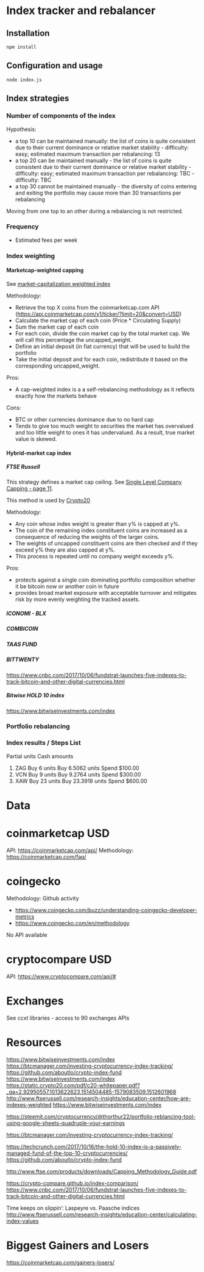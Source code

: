 # Index tracker and rebalancer

## Installation

```
npm install
```

## Configuration and usage

```
node index.js
```


## Index strategies

### Number of components of the index

Hypothesis:
* a top 10 can be maintained manually: the list of coins is quite consistent due to their current dominance or relative market stability - difficulty: easy; estimated maximum transaction per rebalancing: 13
* a top 20 can be maintained manually - the list of coins is quite consistent due to their current dominance or relative market stability - difficulty: easy; estimated maximum transaction per rebalancing: TBC - difficulty: TBC
* a top 30 cannot be maintained manually - the diversity of coins entering and exiting the portfolio may cause more than 30 transactions per rebalancing

Moving from one top to an other during a rebalancing is not restricted.

### Frequency

* Estimated fees per week

### Index weighting

#### Marketcap-weighted capping

See [market-capitalization weighted index](http://www.ftserussell.com/research-insights/education-center/how-are-indexes-weighted)

Methodology:
* Retrieve the top X coins from the coinmarketcap.com API (https://api.coinmarketcap.com/v1/ticker/?limit=20&convert=USD)
* Calculate the market cap of each coin (Price * Circulating Supply)
* Sum the market cap of each coin
* For each coin, divide the coin market cap by the total market cap. We will call this percentage the uncapped_weight.
* Define an initial deposit (in fiat currency) that will be used to build the portfolio
* Take the initial deposit and for each coin, redistribute it based on the corresponding uncapped_weight.

Pros:
* A cap-weighted index is a a self-rebalancing methodology as it reflects exactly how the markets behave

Cons:
* BTC or other currencies dominance due to no hard cap
* Tends to give too much weight to securities the market has overvalued and too little weight to ones it has undervalued. As a result, true market value is skewed.

#### Hybrid-market cap index 

##### FTSE Russell

This strategy defines a market cap ceiling. See [Single Level Company Capping - page 11](http://www.ftse.com/products/downloads/Capping_Methodology_Guide.pdf).

This method is used by [Crypto20](http://crypto20.com)

Methodology:
* Any coin whose index weight is greater than y% is capped at y%.
* The coin of the remaining index constituent coins are increased as a consequence of reducing the weights of the larger coins. 
* The weights of uncapped constituent coins are then checked and if they exceed y% they are also capped at y%. 
* This process is repeated until no company weight exceeds y%.

Pros:
* protects against a single coin dominating portfolio composition whether it be bitcoin now or another coin in future
* provides broad market exposure with acceptable turnover
and mitigates risk by more evenly weighting the tracked
assets. 

##### ICONOMI - BLX 
##### COMBICOIN 
##### TAAS FUND 
##### BITTWENTY 

https://www.cnbc.com/2017/10/06/fundstrat-launches-five-indexes-to-track-bitcoin-and-other-digital-currencies.html

##### Bitwise HOLD 10 index

https://www.bitwiseinvestments.com/index

### Portfolio rebalancing

### Index results / Steps List

Partial units
Cash amounts

1. ZAG	Buy 6 units	Buy 6.5062 units	Spend $100.00
2. VCN	Buy 9 units	Buy 9.2764 units	Spend $300.00
3. XAW	Buy 23 units	Buy 23.3918 units	Spend $600.00

# Data

# coinmarketcap USD

API: https://coinmarketcap.com/api/
Methodology: https://coinmarketcap.com/faq/

# coingecko

Methodology: Github activity

* https://www.coingecko.com/buzz/understanding-coingecko-developer-metrics
* https://www.coingecko.com/en/methodology

No API available


# cryptocompare USD

API: https://www.cryptocompare.com/api/#

# Exchanges

See ccxt libraries - access to 90 exchanges APIs

# Resources

https://www.bitwiseinvestments.com/index
https://btcmanager.com/investing-cryptocurrency-index-tracking/
https://github.com/aboutlo/crypto-index-fund
https://www.bitwiseinvestments.com/index
https://static.crypto20.com/pdf/c20-whitepaper.pdf?_ga=2.92950557.1013622623.1514504485-1579083509.1512601968
http://www.ftserussell.com/research-insights/education-center/how-are-indexes-weighted
https://www.bitwiseinvestments.com/index

https://steemit.com/cryptocurrency/@thorthur22/portfolio-reblancing-tool-using-google-sheets-quadruple-your-earnings


https://btcmanager.com/investing-cryptocurrency-index-tracking/

https://techcrunch.com/2017/10/16/the-hold-10-index-is-a-passively-managed-fund-of-the-top-10-cryptocurrencies/
https://github.com/aboutlo/crypto-index-fund

http://www.ftse.com/products/downloads/Capping_Methodology_Guide.pdf

https://crypto-compare.github.io/index-comparison/
https://www.cnbc.com/2017/10/06/fundstrat-launches-five-indexes-to-track-bitcoin-and-other-digital-currencies.html


Time keeps on slippin’: Laspeyre vs. Paasche indices
http://www.ftserussell.com/research-insights/education-center/calculating-index-values

# Biggest Gainers and Losers

https://coinmarketcap.com/gainers-losers/
